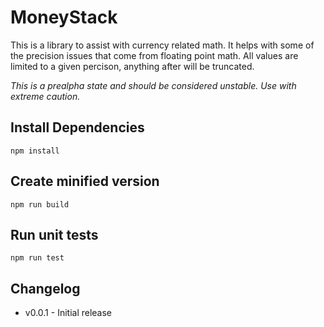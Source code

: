 # MoneyStack

This is a library to assist with currency related math. It helps with some of the precision issues that come from floating point math. All values are limited to a given percison, anything after will be truncated.

_This is a prealpha state and should be considered unstable. Use with extreme caution._


## Install Dependencies
```
npm install
```


## Create minified version
```
npm run build
```


## Run unit tests
```
npm run test
```

## Changelog

  * v0.0.1 - Initial release
